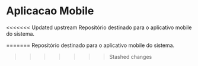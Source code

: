 # Aplicacao Mobile
<<<<<<< Updated upstream
Repositório destinado para o aplicativo mobile do sistema.
 
=======
Repositório destinado para o aplicativo mobile do sistema.
>>>>>>> Stashed changes
